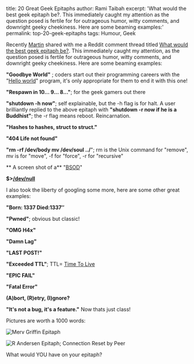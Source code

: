 title: 20 Great Geek Epitaphs
author: Rami Taibah 
excerpt: 'What would the best geek epitaph be?. This immediately caught my attention as the question posed is fertile for for outrageous humor, witty comments, and downright geeky cheekiness. Here are some beaming examples:'
permalink: top-20-geek-epitaphs
tags: Humour, Geek

Recently [Martin](http://www.matusiak.eu/numerodix/blog//) shared with me a Reddit comment thread titled [What would the best geek epitaph be?](http://www.reddit.com/info/6ofbu/comments/). This immediately caught my attention, as the question posed is fertile for outrageous humor, witty comments, and downright geeky cheekiness. Here are some beaming examples:

**"Goodbye World"** ; coders start out their programming careers with the "[Hello world](http://en.wikipedia.org/wiki/Hello_world_program)" program, it's only appropriate for them to end it with this one!

**"Respawn in 10... 9... 8..."**; for the geek gamers out there

**"shutdown -h now"**; self explainable, but the -h flag is for halt. A user brilliantly replied to the above epitaph with **"shutdown -r now if he is a Buddhist"**; the -r flag means reboot. Reincarnation.

**"Hashes to hashes, struct to struct."**

**"404 Life not found"** 

**"rm -rf /dev/body mv /dev/soul ../**"; rm is the Unix command for "remove", mv is for "move", -f for "force", -r for "recursive"

** A screen shot of a** "[BSOD](http://en.wikipedia.org/wiki/Blue_Screen_of_Death)" 

**$\>[/dev/null](http://en.wikipedia.org/wiki/NUL_%28Computer%29)**

I also took the liberty of googling some more, here are some other great examples:

**"Born: 1337 Died:1337″**

**"Pwned"**; obvious but classic!

**"OMG H4x"**

**"Damn Lag"**

**"LAST POST!"**

**"Exceeded TTL"**; TTL= [Time To Live](http://en.wikipedia.org/wiki/TTL)

**"EPIC FAIL"**

**"Fatal Error"**

**(A)bort, (R)etry, (I)gnore?**

**"It's not a bug, it's a feature."** Now thats just class! 

Pictures are worth a 1000 words:

![Merv Griffin Epitaph]({filename}/images/geek-epitaph-not-be-right-back.jpg)

![R Andersen Epitaph; Connection Reset by Peer]({filename}/images/geektombstone-epitaph-connection-reset-by-peer.jpg)

What would YOU have on your epitaph?
